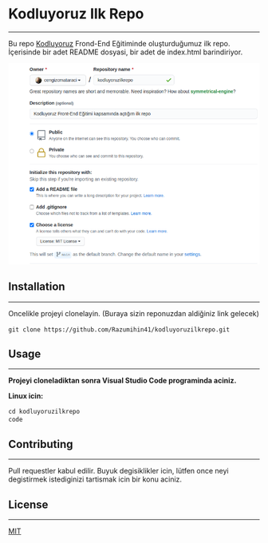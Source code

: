 # Kodluyoruz Ilk Repo
---
Bu repo [Kodluyoruz](https://www.kodluyoruz.org/) Frond-End Eğitiminde oluşturduğumuz ilk repo. İçerisinde bir adet README dosyasi, bir adet de index.html barindiriyor.

![kodluyoruzilkrepo](https://github.com/Kodluyoruz/taskforce/blob/main/git/odev1/figures/github.png?raw=true)

## Installation
---
Oncelikle projeyi clonelayin. (Buraya sizin reponuzdan aldiğiniz link gelecek)

`git clone https://github.com/Razumihin41/kodluyoruzilkrepo.git`

## Usage
---
**Projeyi cloneladiktan sonra Visual Studio Code programinda aciniz.**

**Linux icin:**

```
cd kodluyoruzilkrepo
code
```

## Contributing
---
Pull requestler kabul edilir. Buyuk degisiklikler icin, lütfen once neyi degistirmek istediginizi tartismak icin bir konu aciniz.

## License
---
[MIT](https://choosealicense.com/licenses/mit/)